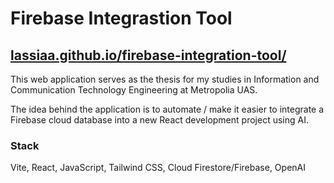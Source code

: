 # Firebase Integrastion Tool

## [lassiaa.github.io/firebase-integration-tool/](https://lassiaa.github.io/firebase-integration-tool/)

This web application serves as the thesis for my studies in Information and Communication Technology Engineering at Metropolia UAS.

The idea behind the application is to automate / make it easier to integrate a Firebase cloud database into a new React development project using AI.

### Stack

Vite, React, JavaScript, Tailwind CSS, Cloud Firestore/Firebase, OpenAI
